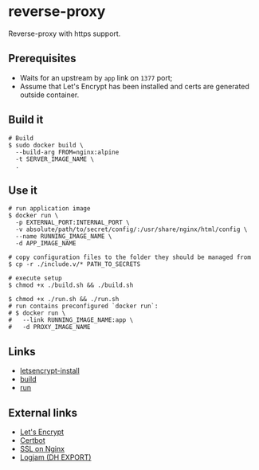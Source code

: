 # reverse-proxy

Reverse-proxy with https support.

## Prerequisites
- Waits for an upstream by `app` link on `1377` port;
- Assume that Let's Encrypt has been installed and certs are generated outside container.

## Build it
```
# Build
$ sudo docker build \
  --build-arg FROM=nginx:alpine
  -t SERVER_IMAGE_NAME \
  .
```

## Use it
```
# run application image
$ docker run \
  -p EXTERNAL_PORT:INTERNAL_PORT \
  -v absolute/path/to/secret/config/:/usr/share/nginx/html/config \
  --name RUNNING_IMAGE_NAME \
  -d APP_IMAGE_NAME

# copy configuration files to the folder they should be managed from
$ cp -r ./include.v/* PATH_TO_SECRETS

# execute setup
$ chmod +x ./build.sh && ./build.sh

$ chmod +x ./run.sh && ./run.sh
# run contains preconfigured `docker run`:
# $ docker run \
#   --link RUNNING_IMAGE_NAME:app \
#   -d PROXY_IMAGE_NAME
```

## Links
- [letsencrypt-install](../../misc/letsencrypt-install.sh)
- [build](./include.v/build.sh)
- [run](./include.v/run.sh)

## External links
- [Let's Encrypt](https://letsencrypt.org/)
- [Certbot](https://certbot.eff.org/)
- [SSL on Nginx](https://raymii.org/s/tutorials/Strong_SSL_Security_On_nginx.html)
- [Logjam (DH EXPORT)](https://blog.cloudflare.com/logjam-the-latest-tls-vulnerability-explained/)
